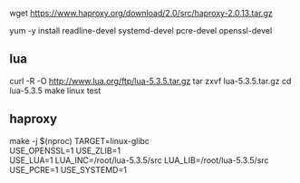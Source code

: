 wget https://www.haproxy.org/download/2.0/src/haproxy-2.0.13.tar.gz

yum -y install readline-devel systemd-devel pcre-devel openssl-devel
## lua
curl -R -O http://www.lua.org/ftp/lua-5.3.5.tar.gz
tar zxvf lua-5.3.5.tar.gz
cd lua-5.3.5
make linux test

## haproxy
make -j $(nproc) TARGET=linux-glibc \
USE_OPENSSL=1 USE_ZLIB=1 \
USE_LUA=1 LUA_INC=/root/lua-5.3.5/src LUA_LIB=/root/lua-5.3.5/src \
USE_PCRE=1 USE_SYSTEMD=1